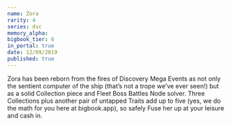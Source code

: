 ```yaml
---
name: Zora
rarity: 4
series: dsc
memory_alpha:
bigbook_tier: 6
in_portal: true
date: 12/09/2019
published: true
---
```


Zora has been reborn from the fires of Discovery Mega Events as not only the sentient computer of the ship (that’s not a trope we’ve ever seen!) but as a solid Collection piece and Fleet Boss Battles Node solver. Three Collections plus another pair of untapped Traits add up to five (yes, we do the math for you here at bigbook.app), so safely Fuse her up at your leisure and cash in.
